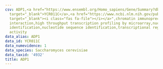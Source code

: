 ```yaml
---
csv: ADP1,<a href="https://www.ensembl.org/Homo_sapiens/Gene/Summary?db=core;g=YCR011C"
  target="_blank">YCR011C</a>,<a href="https://www.ncbi.nlm.nih.gov/pubmed/15169889"
  target="_blank"><i class="fas fa-file"></i></a>",chromatin immunoprecipitation assay,direct
  interaction,high throughput transcription profiling by microarray,nucleotide sequence
  identification,nucleotide sequence identification,transcriptional regulation,up-regulates
  activity
data_alias: ADP1
data_id: YCR011C
data_numevidence: 1
data_species: Saccharomyces cerevisiae
data_taxid: '4932'
title: ADP1
---
```

